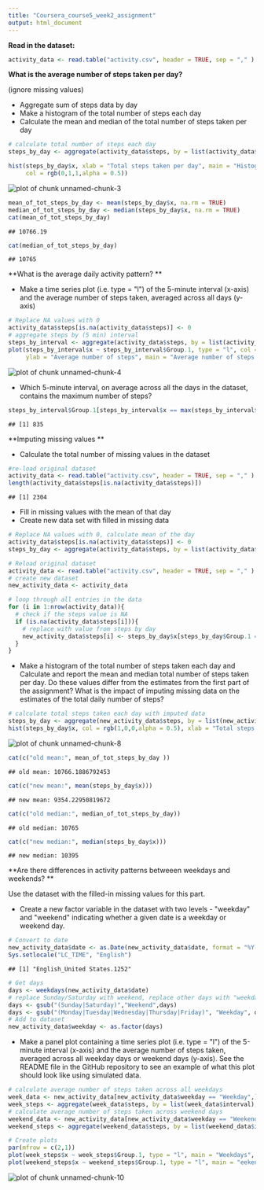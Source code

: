 ```yaml
---
title: "Coursera_course5_week2_assignment"
output: html_document
---
```


**Read in the dataset:**




```r
activity_data <- read.table("activity.csv", header = TRUE, sep = "," )
```

**What is the average number of steps taken per day?**  

(ignore missing values)  
- Aggregate sum of steps data by day  
- Make a histogram of the total number of steps each day  
- Calculate the mean and median of the total number of steps taken per day  


```r
# calculate total number of steps each day
steps_by_day <- aggregate(activity_data$steps, by = list(activity_data$date), FUN = sum)

hist(steps_by_day$x, xlab = "Total steps taken per day", main = "Histogram of total steps taken per day",
     col = rgb(0,1,1,alpha = 0.5))
```

![plot of chunk unnamed-chunk-3](figure/unnamed-chunk-3-1.png)

```r
mean_of_tot_steps_by_day <- mean(steps_by_day$x, na.rm = TRUE)
median_of_tot_steps_by_day <- median(steps_by_day$x, na.rm = TRUE)
cat(mean_of_tot_steps_by_day)
```

```
## 10766.19
```

```r
cat(median_of_tot_steps_by_day)
```

```
## 10765
```

  
**What is the average daily activity pattern? **

- Make a time series plot (i.e. type = "l") of the 5-minute interval (x-axis) and the average number of steps taken, averaged across all days (y-axis)


```r
# Replace NA values with 0
activity_data$steps[is.na(activity_data$steps)] <- 0
# aggregate steps by (5 min) interval
steps_by_interval <- aggregate(activity_data$steps, by = list(activity_data$interval), FUN = mean)
plot(steps_by_interval$x ~ steps_by_interval$Group.1, type = "l", col = "blue", xlab = "Interval",
     ylab = "Average number of steps", main = "Average number of steps by interval")
```

![plot of chunk unnamed-chunk-4](figure/unnamed-chunk-4-1.png)

- Which 5-minute interval, on average across all the days in the dataset, contains the maximum number of steps?


```r
steps_by_interval$Group.1[steps_by_interval$x == max(steps_by_interval$x)]
```

```
## [1] 835
```


**Imputing missing values **  

- Calculate the total number of missing values in the dataset

```r
#re-load original dataset
activity_data <- read.table("activity.csv", header = TRUE, sep = "," )
length(activity_data$steps[is.na(activity_data$steps)])
```

```
## [1] 2304
```

- Fill in missing values with the mean of that day
- Create new data set with filled in missing data


```r
# Replace NA values with 0, calculate mean of the day
activity_data$steps[is.na(activity_data$steps)] <- 0
steps_by_day <- aggregate(activity_data$steps, by = list(activity_data$date), FUN = sum)

# Reload original dataset
activity_data <- read.table("activity.csv", header = TRUE, sep = "," )
# create new dataset
new_activity_data <- activity_data

# loop through all entries in the data
for (i in 1:nrow(activity_data)){
  # check if the steps value is NA
  if (is.na(activity_data$steps[i])){
    # replace with value from steps by day
    new_activity_data$steps[i] <- steps_by_day$x[steps_by_day$Group.1 == activity_data$date[i]]
  }
}
```

- Make a histogram of the total number of steps taken each day and Calculate and report the mean and median total number of steps taken per day. Do these values differ from the estimates from the first part of the assignment? What is the impact of imputing missing data on the estimates of the total daily number of steps?


```r
# calculate total steps taken each day with imputed data
steps_by_day <- aggregate(new_activity_data$steps, by = list(new_activity_data$date), FUN = sum)
hist(steps_by_day$x, col = rgb(1,0,0,alpha = 0.5), xlab = "Total steps by day", main = "Histogram of total steps by day")
```

![plot of chunk unnamed-chunk-8](figure/unnamed-chunk-8-1.png)

```r
cat(c("old mean:", mean_of_tot_steps_by_day ))
```

```
## old mean: 10766.1886792453
```

```r
cat(c("new mean:", mean(steps_by_day$x)))
```

```
## new mean: 9354.22950819672
```

```r
cat(c("old median:", median_of_tot_steps_by_day))
```

```
## old median: 10765
```

```r
cat(c("new median:", median(steps_by_day$x)))
```

```
## new median: 10395
```

  
**Are there differences in activity patterns betweeen weekdays and weekends?  **  

Use the dataset with the filled-in missing values for this part.
- Create a new factor variable in the dataset with two levels - "weekday" and "weekend" indicating whether a given date is a weekday or weekend day.


```r
# Convert to date
new_activity_data$date <- as.Date(new_activity_data$date, format = "%Y-%m-%d")
Sys.setlocale("LC_TIME", "English")
```

```
## [1] "English_United States.1252"
```

```r
# Get days
days <- weekdays(new_activity_data$date)
# replace Sunday/Saturday with weekend, replace other days with "weekday"
days <- gsub("(Sunday|Saturday)","Weekend",days)
days <- gsub("(Monday|Tuesday|Wednesday|Thursday|Friday)", "Weekday", days)
# Add to dataset
new_activity_data$weekday <- as.factor(days)
```


- Make a panel plot containing a time series plot (i.e. type = "l") of the 5-minute interval (x-axis) and the average number of steps taken, averaged across all weekday days or weekend days (y-axis). See the README file in the GitHub repository to see an example of what this plot should look like using simulated data.


```r
# calculate average number of steps taken across all weekdays
week_data <- new_activity_data[new_activity_data$weekday == "Weekday",]
week_steps <- aggregate(week_data$steps, by = list(week_data$interval), FUN = mean)
# calculate average number of steps taken across weekend days
weekend_data <- new_activity_data[new_activity_data$weekday == "Weekend",]
weekend_steps <- aggregate(weekend_data$steps, by = list(weekend_data$interval), FUN = mean)

# Create plots
par(mfrow = c(2,1))
plot(week_steps$x ~ week_steps$Group.1, type = "l", main = "Weekdays", xlab = "Interval", ylab = "Number of steps", col = "blue")
plot(weekend_steps$x ~ weekend_steps$Group.1, type = "l", main = "eekend", xlab = "Interval", ylab = "Number of steps", col = "red")
```

![plot of chunk unnamed-chunk-10](figure/unnamed-chunk-10-1.png)

